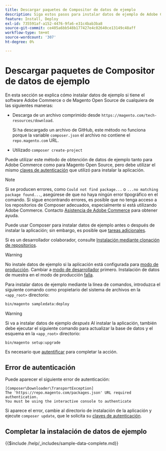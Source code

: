 ```yaml
---
title: Descargar paquetes de Compositor de datos de ejemplo
description: Siga estos pasos para instalar datos de ejemplo de Adobe Commerce y Magento Open Source mediante el Administrador de paquetes PHP del compositor.
feature: Install, Deploy
exl-id: 735591af-a152-4476-9fa6-e31c4bab3ba8
source-git-commit: ce405a6bb548b177427e4c02640ce13149c48aff
workflow-type: tm+mt
source-wordcount: '307'
ht-degree: 0%

---
```


# Descargar paquetes de Compositor de datos de ejemplo

En esta sección se explica cómo instalar datos de ejemplo si tiene el software Adobe Commerce o de Magento Open Source de cualquiera de las siguientes maneras:

* Descarga de un archivo comprimido desde `https://magento.com/tech-resources/download`.

  Si ha descargado un archivo de GitHub, este método no funciona porque la variable `composer.json` el archivo no contiene el `repo.magento.com` URL.

* Utilizado `composer create-project`

Puede utilizar este método de obtención de datos de ejemplo tanto para Adobe Commerce como para Magento Open Source, pero debe utilizar el mismo [claves de autenticación](../prerequisites/authentication-keys.md) que utilizó para instalar la aplicación.

>[!NOTE]
>
>Si se producen errores, como `Could not find package...` o `...no matching package found...`, asegúrese de que no haya ningún error tipográfico en el comando. Si sigue encontrando errores, es posible que no tenga acceso a los repositorios de Composer adecuados, especialmente si está utilizando Adobe Commerce. Contacto [Asistencia de Adobe Commerce](https://support.magento.com/hc/en-us) para obtener ayuda.

Puede usar Composer para instalar datos de ejemplo antes o después de instalar la aplicación; sin embargo, es posible que [tareas adicionales](remove-or-update.md).

Si es un desarrollador colaborador, consulte [Instalación mediante clonación de repositorios](git-repositories.md).

>[!WARNING]
>
>No instale datos de ejemplo si la aplicación está configurada para [modo de producción](../../configuration/bootstrap/application-modes.md#production-mode). Cambiar a [modo de desarrollador](../../configuration/bootstrap/application-modes.md#developer-mode) primero. Instalación de datos de muestra en el modo de producción [falla](https://support.magento.com/hc/en-us/articles/360033824571#symptom-production-mode-trouble-samp-prod-).

Para instalar datos de ejemplo mediante la línea de comandos, introduzca el siguiente comando como propietario del sistema de archivos en la `<app_root>` directorio:

```bash
bin/magento sampledata:deploy
```

>[!WARNING]
>
>Si va a instalar datos de ejemplo _después_ Al instalar la aplicación, también debe ejecutar el siguiente comando para actualizar la base de datos y el esquema en la `<app_root>` directorio:

```bash
bin/magento setup:upgrade
```

Es necesario que [autentificar](../prerequisites/authentication-keys.md) para completar la acción.

## Error de autenticación

Puede aparecer el siguiente error de autenticación:

```terminal
[Composer\Downloader\TransportException]
The 'https://repo.magento.com/packages.json' URL required authentication.
You must be using the interactive console to authenticate
```

Si aparece el error, cambie al directorio de instalación de la aplicación y ejecute `composer update`, que le solicita su [claves de autenticación](../prerequisites/authentication-keys.md).

## Completar la instalación de datos de ejemplo

{{$include /help/_includes/sample-data-complete.md}}
